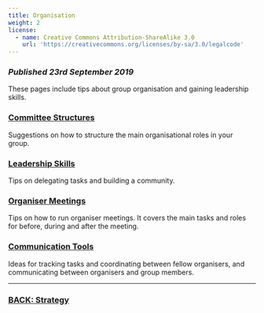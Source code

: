 ```yaml
---
title: Organisation
weight: 2
license:
  - name: Creative Commons Attribution-ShareAlike 3.0
    url: 'https://creativecommons.org/licenses/by-sa/3.0/legalcode'
---
```

### _Published 23rd September 2019_

These pages include tips about group organisation and gaining leadership skills. 

### [Committee Structures](/tips/articles/committee/)
Suggestions on how to structure the main organisational roles in your group.

### [Leadership Skills](/tips/articles/leadership/)
Tips on delegating tasks and building a community.

### [Organiser Meetings](/tips/articles/organiser-meetings/)
Tips on how to run organiser meetings. It covers the main tasks and roles for before, during and after the meeting. 

### [Communication Tools](/tips/articles/communication-tools/)
Ideas for tracking tasks and coordinating between fellow organisers, and communicating between organisers and group members. 

<hr>

### [BACK: Strategy](/tips/articles/models/)
